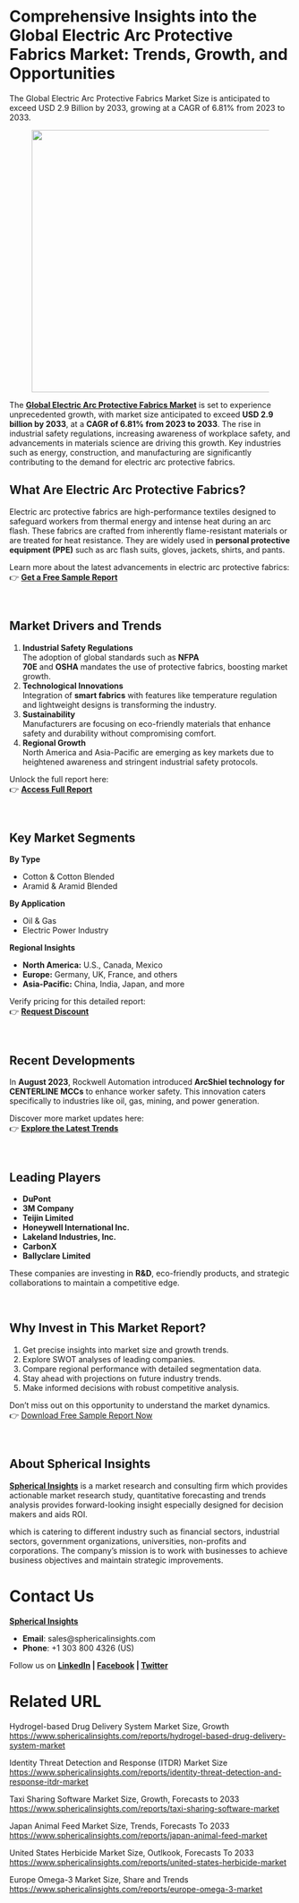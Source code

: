 <h1 id="8eb2" class="pw-post-title fo fp fq bf fr fs ft fu fv fw fx fy fz ga gb gc gd ge gf gg gh gi gj gk gl gm gn go gp gq bk" data-testid="storyTitle" data-selectable-paragraph="">Comprehensive Insights into the Global Electric Arc Protective Fabrics Market: Trends, Growth, and Opportunities</h1>
<div class="fj fk fl fm fn">
<div class="ab cb">
<div class="ci bh ev ew ex ey">
<p id="59e8" class="pw-post-body-paragraph lg lh fq li b lj lk ll lm ln lo lp lq lr ls lt lu lv lw lx ly lz ma mb mc md fj bk" data-selectable-paragraph="">The Global Electric Arc Protective Fabrics Market Size is anticipated to exceed USD 2.9 Billion by 2033, growing at a CAGR of 6.81% from 2023 to 2033.</p>
<figure class="mh mi mj mk ml mm me mf paragraph-image">
<div class="mn mo ed mp bh mq" tabindex="0">
<div class="me mf mg"><picture><source srcset="https://miro.medium.com/v2/resize:fit:640/format:webp/1*vEBa8KZX6nuCurbbHubDmQ.jpeg 640w, https://miro.medium.com/v2/resize:fit:720/format:webp/1*vEBa8KZX6nuCurbbHubDmQ.jpeg 720w, https://miro.medium.com/v2/resize:fit:750/format:webp/1*vEBa8KZX6nuCurbbHubDmQ.jpeg 750w, https://miro.medium.com/v2/resize:fit:786/format:webp/1*vEBa8KZX6nuCurbbHubDmQ.jpeg 786w, https://miro.medium.com/v2/resize:fit:828/format:webp/1*vEBa8KZX6nuCurbbHubDmQ.jpeg 828w, https://miro.medium.com/v2/resize:fit:1100/format:webp/1*vEBa8KZX6nuCurbbHubDmQ.jpeg 1100w, https://miro.medium.com/v2/resize:fit:1400/format:webp/1*vEBa8KZX6nuCurbbHubDmQ.jpeg 1400w" type="image/webp" sizes="(min-resolution: 4dppx) and (max-width: 700px) 50vw, (-webkit-min-device-pixel-ratio: 4) and (max-width: 700px) 50vw, (min-resolution: 3dppx) and (max-width: 700px) 67vw, (-webkit-min-device-pixel-ratio: 3) and (max-width: 700px) 65vw, (min-resolution: 2.5dppx) and (max-width: 700px) 80vw, (-webkit-min-device-pixel-ratio: 2.5) and (max-width: 700px) 80vw, (min-resolution: 2dppx) and (max-width: 700px) 100vw, (-webkit-min-device-pixel-ratio: 2) and (max-width: 700px) 100vw, 700px" /><source srcset="https://miro.medium.com/v2/resize:fit:640/1*vEBa8KZX6nuCurbbHubDmQ.jpeg 640w, https://miro.medium.com/v2/resize:fit:720/1*vEBa8KZX6nuCurbbHubDmQ.jpeg 720w, https://miro.medium.com/v2/resize:fit:750/1*vEBa8KZX6nuCurbbHubDmQ.jpeg 750w, https://miro.medium.com/v2/resize:fit:786/1*vEBa8KZX6nuCurbbHubDmQ.jpeg 786w, https://miro.medium.com/v2/resize:fit:828/1*vEBa8KZX6nuCurbbHubDmQ.jpeg 828w, https://miro.medium.com/v2/resize:fit:1100/1*vEBa8KZX6nuCurbbHubDmQ.jpeg 1100w, https://miro.medium.com/v2/resize:fit:1400/1*vEBa8KZX6nuCurbbHubDmQ.jpeg 1400w" sizes="(min-resolution: 4dppx) and (max-width: 700px) 50vw, (-webkit-min-device-pixel-ratio: 4) and (max-width: 700px) 50vw, (min-resolution: 3dppx) and (max-width: 700px) 67vw, (-webkit-min-device-pixel-ratio: 3) and (max-width: 700px) 65vw, (min-resolution: 2.5dppx) and (max-width: 700px) 80vw, (-webkit-min-device-pixel-ratio: 2.5) and (max-width: 700px) 80vw, (min-resolution: 2dppx) and (max-width: 700px) 100vw, (-webkit-min-device-pixel-ratio: 2) and (max-width: 700px) 100vw, 700px" data-testid="og" /><img class="bh ko mr c" src="https://miro.medium.com/v2/resize:fit:945/1*vEBa8KZX6nuCurbbHubDmQ.jpeg" alt="" width="700" height="469" /></picture></div>
</div>
</figure>
<p id="3181" class="pw-post-body-paragraph lg lh fq li b lj lk ll lm ln lo lp lq lr ls lt lu lv lw lx ly lz ma mb mc md fj bk" data-selectable-paragraph="">The&nbsp;<a class="af ms" href="https://www.sphericalinsights.com/reports/electric-arc-protective-fabrics-market" target="_blank" rel="noopener ugc nofollow"><strong class="li fr">Global Electric Arc Protective Fabrics Market</strong></a>&nbsp;is set to experience unprecedented growth, with market size anticipated to exceed&nbsp;<strong class="li fr">USD 2.9 billion by 2033</strong>, at a&nbsp;<strong class="li fr">CAGR of 6.81% from 2023 to 2033</strong>. The rise in industrial safety regulations, increasing awareness of workplace safety, and advancements in materials science are driving this growth. Key industries such as energy, construction, and manufacturing are significantly contributing to the demand for electric arc protective fabrics.</p>
<h2 id="ef2c" class="mt mu fq bf mv mw mx my mz na nb nc nd lr ne nf ng lv nh ni nj lz nk nl nm nn bk" data-selectable-paragraph="">What Are Electric Arc Protective Fabrics?</h2>
<p id="df58" class="pw-post-body-paragraph lg lh fq li b lj no ll lm ln np lp lq lr nq lt lu lv nr lx ly lz ns mb mc md fj bk" data-selectable-paragraph="">Electric arc protective fabrics are high-performance textiles designed to safeguard workers from thermal energy and intense heat during an arc flash. These fabrics are crafted from inherently flame-resistant materials or are treated for heat resistance. They are widely used in&nbsp;<strong class="li fr">personal protective equipment (PPE)</strong>&nbsp;such as arc flash suits, gloves, jackets, shirts, and pants.</p>
<p id="a1b1" class="pw-post-body-paragraph lg lh fq li b lj lk ll lm ln lo lp lq lr ls lt lu lv lw lx ly lz ma mb mc md fj bk" data-selectable-paragraph="">Learn more about the latest advancements in electric arc protective fabrics:<br />👉&nbsp;<a class="af ms" href="https://www.sphericalinsights.com/request-sample/7748" target="_blank" rel="noopener ugc nofollow"><strong class="li fr">Get a Free Sample Report</strong></a></p>
</div>
</div>
</div>
<div class="ab cb nt nu nv nw">&nbsp;</div>
<div class="fj fk fl fm fn">
<div class="ab cb">
<div class="ci bh ev ew ex ey">
<h2 id="d1b7" class="mt mu fq bf mv mw mx my mz na nb nc nd lr ne nf ng lv nh ni nj lz nk nl nm nn bk" data-selectable-paragraph="">Market Drivers and Trends</h2>
<ol class="">
<li id="d4ec" class="lg lh fq li b lj no ll lm ln np lp lq lr nq lt lu lv nr lx ly lz ns mb mc md ob oc od bk" data-selectable-paragraph=""><strong class="li fr">Industrial Safety Regulations</strong><br />The adoption of global standards such as&nbsp;<strong class="li fr">NFPA 70E</strong>&nbsp;and&nbsp;<strong class="li fr">OSHA</strong>&nbsp;mandates the use of protective fabrics, boosting market growth.</li>
<li id="1e1b" class="lg lh fq li b lj oe ll lm ln of lp lq lr og lt lu lv oh lx ly lz oi mb mc md ob oc od bk" data-selectable-paragraph=""><strong class="li fr">Technological Innovations</strong><br />Integration of&nbsp;<strong class="li fr">smart fabrics</strong>&nbsp;with features like temperature regulation and lightweight designs is transforming the industry.</li>
<li id="30c1" class="lg lh fq li b lj oe ll lm ln of lp lq lr og lt lu lv oh lx ly lz oi mb mc md ob oc od bk" data-selectable-paragraph=""><strong class="li fr">Sustainability</strong><br />Manufacturers are focusing on eco-friendly materials that enhance safety and durability without compromising comfort.</li>
<li id="10ca" class="lg lh fq li b lj oe ll lm ln of lp lq lr og lt lu lv oh lx ly lz oi mb mc md ob oc od bk" data-selectable-paragraph=""><strong class="li fr">Regional Growth</strong><br />North America and Asia-Pacific are emerging as key markets due to heightened awareness and stringent industrial safety protocols.</li>
</ol>
<p id="990b" class="pw-post-body-paragraph lg lh fq li b lj lk ll lm ln lo lp lq lr ls lt lu lv lw lx ly lz ma mb mc md fj bk" data-selectable-paragraph="">Unlock the full report here:<br />👉&nbsp;<a class="af ms" href="https://www.sphericalinsights.com/reports/electric-arc-protective-fabrics-market" target="_blank" rel="noopener ugc nofollow"><strong class="li fr">Access Full Report</strong></a></p>
</div>
</div>
</div>
<div class="ab cb nt nu nv nw">&nbsp;</div>
<div class="fj fk fl fm fn">
<div class="ab cb">
<div class="ci bh ev ew ex ey">
<h2 id="1ef8" class="mt mu fq bf mv mw mx my mz na nb nc nd lr ne nf ng lv nh ni nj lz nk nl nm nn bk" data-selectable-paragraph="">Key Market Segments</h2>
<p id="7805" class="pw-post-body-paragraph lg lh fq li b lj no ll lm ln np lp lq lr nq lt lu lv nr lx ly lz ns mb mc md fj bk" data-selectable-paragraph=""><strong class="li fr">By Type</strong></p>
<ul class="">
<li id="7c68" class="lg lh fq li b lj lk ll lm ln lo lp lq lr ls lt lu lv lw lx ly lz ma mb mc md oj oc od bk" data-selectable-paragraph="">Cotton &amp; Cotton Blended</li>
<li id="ff1c" class="lg lh fq li b lj oe ll lm ln of lp lq lr og lt lu lv oh lx ly lz oi mb mc md oj oc od bk" data-selectable-paragraph="">Aramid &amp; Aramid Blended</li>
</ul>
<p id="2e84" class="pw-post-body-paragraph lg lh fq li b lj lk ll lm ln lo lp lq lr ls lt lu lv lw lx ly lz ma mb mc md fj bk" data-selectable-paragraph=""><strong class="li fr">By Application</strong></p>
<ul class="">
<li id="ed33" class="lg lh fq li b lj lk ll lm ln lo lp lq lr ls lt lu lv lw lx ly lz ma mb mc md oj oc od bk" data-selectable-paragraph="">Oil &amp; Gas</li>
<li id="035f" class="lg lh fq li b lj oe ll lm ln of lp lq lr og lt lu lv oh lx ly lz oi mb mc md oj oc od bk" data-selectable-paragraph="">Electric Power Industry</li>
</ul>
<p id="5789" class="pw-post-body-paragraph lg lh fq li b lj lk ll lm ln lo lp lq lr ls lt lu lv lw lx ly lz ma mb mc md fj bk" data-selectable-paragraph=""><strong class="li fr">Regional Insights</strong></p>
<ul class="">
<li id="3c52" class="lg lh fq li b lj lk ll lm ln lo lp lq lr ls lt lu lv lw lx ly lz ma mb mc md oj oc od bk" data-selectable-paragraph=""><strong class="li fr">North America:</strong>&nbsp;U.S., Canada, Mexico</li>
<li id="3c32" class="lg lh fq li b lj oe ll lm ln of lp lq lr og lt lu lv oh lx ly lz oi mb mc md oj oc od bk" data-selectable-paragraph=""><strong class="li fr">Europe:</strong>&nbsp;Germany, UK, France, and others</li>
<li id="3f6a" class="lg lh fq li b lj oe ll lm ln of lp lq lr og lt lu lv oh lx ly lz oi mb mc md oj oc od bk" data-selectable-paragraph=""><strong class="li fr">Asia-Pacific:</strong>&nbsp;China, India, Japan, and more</li>
</ul>
<p id="fd61" class="pw-post-body-paragraph lg lh fq li b lj lk ll lm ln lo lp lq lr ls lt lu lv lw lx ly lz ma mb mc md fj bk" data-selectable-paragraph="">Verify pricing for this detailed report:<br />👉&nbsp;<a class="af ms" href="https://www.sphericalinsights.com/request-discount/7748" target="_blank" rel="noopener ugc nofollow"><strong class="li fr">Request Discount</strong></a></p>
</div>
</div>
</div>
<div class="ab cb nt nu nv nw">&nbsp;</div>
<div class="fj fk fl fm fn">
<div class="ab cb">
<div class="ci bh ev ew ex ey">
<h2 id="f67a" class="mt mu fq bf mv mw mx my mz na nb nc nd lr ne nf ng lv nh ni nj lz nk nl nm nn bk" data-selectable-paragraph="">Recent Developments</h2>
<p id="e02c" class="pw-post-body-paragraph lg lh fq li b lj no ll lm ln np lp lq lr nq lt lu lv nr lx ly lz ns mb mc md fj bk" data-selectable-paragraph="">In&nbsp;<strong class="li fr">August 2023</strong>, Rockwell Automation introduced&nbsp;<strong class="li fr">ArcShiel technology for CENTERLINE MCCs</strong>&nbsp;to enhance worker safety. This innovation caters specifically to industries like oil, gas, mining, and power generation.</p>
<p id="59a6" class="pw-post-body-paragraph lg lh fq li b lj lk ll lm ln lo lp lq lr ls lt lu lv lw lx ly lz ma mb mc md fj bk" data-selectable-paragraph="">Discover more market updates here:<br />👉&nbsp;<a class="af ms" href="https://www.sphericalinsights.com/reports/electric-arc-protective-fabrics-market" target="_blank" rel="noopener ugc nofollow"><strong class="li fr">Explore the Latest Trends</strong></a></p>
</div>
</div>
</div>
<div class="ab cb nt nu nv nw">&nbsp;</div>
<div class="fj fk fl fm fn">
<div class="ab cb">
<div class="ci bh ev ew ex ey">
<h2 id="7097" class="mt mu fq bf mv mw mx my mz na nb nc nd lr ne nf ng lv nh ni nj lz nk nl nm nn bk" data-selectable-paragraph="">Leading Players</h2>
<ul class="">
<li id="764b" class="lg lh fq li b lj no ll lm ln np lp lq lr nq lt lu lv nr lx ly lz ns mb mc md oj oc od bk" data-selectable-paragraph=""><strong class="li fr">DuPont</strong></li>
<li id="0bff" class="lg lh fq li b lj oe ll lm ln of lp lq lr og lt lu lv oh lx ly lz oi mb mc md oj oc od bk" data-selectable-paragraph=""><strong class="li fr">3M Company</strong></li>
<li id="d022" class="lg lh fq li b lj oe ll lm ln of lp lq lr og lt lu lv oh lx ly lz oi mb mc md oj oc od bk" data-selectable-paragraph=""><strong class="li fr">Teijin Limited</strong></li>
<li id="ee8a" class="lg lh fq li b lj oe ll lm ln of lp lq lr og lt lu lv oh lx ly lz oi mb mc md oj oc od bk" data-selectable-paragraph=""><strong class="li fr">Honeywell International Inc.</strong></li>
<li id="afdb" class="lg lh fq li b lj oe ll lm ln of lp lq lr og lt lu lv oh lx ly lz oi mb mc md oj oc od bk" data-selectable-paragraph=""><strong class="li fr">Lakeland Industries, Inc.</strong></li>
<li id="936d" class="lg lh fq li b lj oe ll lm ln of lp lq lr og lt lu lv oh lx ly lz oi mb mc md oj oc od bk" data-selectable-paragraph=""><strong class="li fr">CarbonX</strong></li>
<li id="67e8" class="lg lh fq li b lj oe ll lm ln of lp lq lr og lt lu lv oh lx ly lz oi mb mc md oj oc od bk" data-selectable-paragraph=""><strong class="li fr">Ballyclare Limited</strong></li>
</ul>
<p id="aa45" class="pw-post-body-paragraph lg lh fq li b lj lk ll lm ln lo lp lq lr ls lt lu lv lw lx ly lz ma mb mc md fj bk" data-selectable-paragraph="">These companies are investing in&nbsp;<strong class="li fr">R&amp;D</strong>, eco-friendly products, and strategic collaborations to maintain a competitive edge.</p>
</div>
</div>
</div>
<div class="ab cb nt nu nv nw">&nbsp;</div>
<div class="fj fk fl fm fn">
<div class="ab cb">
<div class="ci bh ev ew ex ey">
<h2 id="01fd" class="mt mu fq bf mv mw mx my mz na nb nc nd lr ne nf ng lv nh ni nj lz nk nl nm nn bk" data-selectable-paragraph="">Why Invest in This Market Report?</h2>
<ol class="">
<li id="2781" class="lg lh fq li b lj no ll lm ln np lp lq lr nq lt lu lv nr lx ly lz ns mb mc md ob oc od bk" data-selectable-paragraph="">Get precise insights into market size and growth trends.</li>
<li id="1416" class="lg lh fq li b lj oe ll lm ln of lp lq lr og lt lu lv oh lx ly lz oi mb mc md ob oc od bk" data-selectable-paragraph="">Explore SWOT analyses of leading companies.</li>
<li id="d7de" class="lg lh fq li b lj oe ll lm ln of lp lq lr og lt lu lv oh lx ly lz oi mb mc md ob oc od bk" data-selectable-paragraph="">Compare regional performance with detailed segmentation data.</li>
<li id="31cf" class="lg lh fq li b lj oe ll lm ln of lp lq lr og lt lu lv oh lx ly lz oi mb mc md ob oc od bk" data-selectable-paragraph="">Stay ahead with projections on future industry trends.</li>
<li id="116c" class="lg lh fq li b lj oe ll lm ln of lp lq lr og lt lu lv oh lx ly lz oi mb mc md ob oc od bk" data-selectable-paragraph="">Make informed decisions with robust competitive analysis.</li>
</ol>
<p id="5f6d" class="pw-post-body-paragraph lg lh fq li b lj lk ll lm ln lo lp lq lr ls lt lu lv lw lx ly lz ma mb mc md fj bk" data-selectable-paragraph="">Don&rsquo;t miss out on this opportunity to understand the market dynamics.<br />👉&nbsp;<a class="af ms" href="https://www.sphericalinsights.com/request-sample/7748" target="_blank" rel="noopener ugc nofollow">Download Free Sample Report Now</a></p>
</div>
</div>
</div>
<div class="ab cb nt nu nv nw">&nbsp;</div>
<div class="fj fk fl fm fn">
<div class="ab cb">
<div class="ci bh ev ew ex ey">
<h2 id="d858" class="mt mu fq bf mv mw mx my mz na nb nc nd lr ne nf ng lv nh ni nj lz nk nl nm nn bk" data-selectable-paragraph="">About Spherical Insights</h2>
<p id="7285" class="pw-post-body-paragraph lg lh fq li b lj no ll lm ln np lp lq lr nq lt lu lv nr lx ly lz ns mb mc md fj bk" data-selectable-paragraph=""><a class="af ms" href="https://www.sphericalinsights.com/" target="_blank" rel="noopener ugc nofollow"><strong class="li fr">Spherical Insights</strong></a>&nbsp;is a market research and consulting firm which provides actionable market research study, quantitative forecasting and trends analysis provides forward-looking insight especially designed for decision makers and aids ROI.</p>
<p id="16fd" class="pw-post-body-paragraph lg lh fq li b lj lk ll lm ln lo lp lq lr ls lt lu lv lw lx ly lz ma mb mc md fj bk" data-selectable-paragraph="">which is catering to different industry such as financial sectors, industrial sectors, government organizations, universities, non-profits and corporations. The company&rsquo;s mission is to work with businesses to achieve business objectives and maintain strategic improvements.</p>
<h1 id="7584" class="ok mu fq bf mv ol om on mz oo op oq nd or os ot ou ov ow ox oy oz pa pb pc pd bk" data-selectable-paragraph="">Contact Us</h1>
<p id="1e7f" class="pw-post-body-paragraph lg lh fq li b lj no ll lm ln np lp lq lr nq lt lu lv nr lx ly lz ns mb mc md fj bk" data-selectable-paragraph=""><a class="af ms" href="https://www.sphericalinsights.com/" target="_blank" rel="noopener ugc nofollow"><strong class="li fr">Spherical Insights</strong></a></p>
<ul class="">
<li id="4b69" class="lg lh fq li b lj lk ll lm ln lo lp lq lr ls lt lu lv lw lx ly lz ma mb mc md oj oc od bk" data-selectable-paragraph=""><strong class="li fr">Email</strong>: sales@sphericalinsights.com</li>
<li id="eb70" class="lg lh fq li b lj oe ll lm ln of lp lq lr og lt lu lv oh lx ly lz oi mb mc md oj oc od bk" data-selectable-paragraph=""><strong class="li fr">Phone</strong>: +1 303 800 4326 (US)</li>
</ul>
<p id="09fa" class="pw-post-body-paragraph lg lh fq li b lj lk ll lm ln lo lp lq lr ls lt lu lv lw lx ly lz ma mb mc md fj bk" data-selectable-paragraph="">Follow us on&nbsp;<a class="af ms" href="https://www.linkedin.com/company/spherical-insight/" target="_blank" rel="noopener ugc nofollow"><strong class="li fr">LinkedIn</strong></a><strong class="li fr">&nbsp;|&nbsp;</strong><a class="af ms" href="https://www.facebook.com/sphericalinsights22" target="_blank" rel="noopener ugc nofollow"><strong class="li fr">Facebook</strong></a><strong class="li fr">&nbsp;|&nbsp;</strong><a class="af ms" href="https://twitter.com/SInsights_US" target="_blank" rel="noopener ugc nofollow"><strong class="li fr">Twitter</strong></a></p>
<h1 id="e16c" class="ok mu fq bf mv ol om on mz oo op oq nd or os ot ou ov ow ox oy oz pa pb pc pd bk" data-selectable-paragraph="">Related URL</h1>
<p id="5dae" class="pw-post-body-paragraph lg lh fq li b lj no ll lm ln np lp lq lr nq lt lu lv nr lx ly lz ns mb mc md fj bk" data-selectable-paragraph="">Hydrogel-based Drug Delivery System Market Size, Growth<br /><a class="af ms" href="https://www.sphericalinsights.com/reports/hydrogel-based-drug-delivery-system-market" target="_blank" rel="noopener ugc nofollow">https://www.sphericalinsights.com/reports/hydrogel-based-drug-delivery-system-market</a></p>
<p id="81f4" class="pw-post-body-paragraph lg lh fq li b lj lk ll lm ln lo lp lq lr ls lt lu lv lw lx ly lz ma mb mc md fj bk" data-selectable-paragraph="">Identity Threat Detection and Response (ITDR) Market Size<br /><a class="af ms" href="https://www.sphericalinsights.com/reports/identity-threat-detection-and-response-itdr-market" target="_blank" rel="noopener ugc nofollow">https://www.sphericalinsights.com/reports/identity-threat-detection-and-response-itdr-market</a></p>
<p id="42ad" class="pw-post-body-paragraph lg lh fq li b lj lk ll lm ln lo lp lq lr ls lt lu lv lw lx ly lz ma mb mc md fj bk" data-selectable-paragraph="">Taxi Sharing Software Market Size, Growth, Forecasts to 2033<br /><a class="af ms" href="https://www.sphericalinsights.com/reports/taxi-sharing-software-market" target="_blank" rel="noopener ugc nofollow">https://www.sphericalinsights.com/reports/taxi-sharing-software-market</a></p>
<p id="ae1b" class="pw-post-body-paragraph lg lh fq li b lj lk ll lm ln lo lp lq lr ls lt lu lv lw lx ly lz ma mb mc md fj bk" data-selectable-paragraph="">Japan Animal Feed Market Size, Trends, Forecasts To 2033<br /><a class="af ms" href="https://www.sphericalinsights.com/reports/japan-animal-feed-market" target="_blank" rel="noopener ugc nofollow">https://www.sphericalinsights.com/reports/japan-animal-feed-market</a></p>
<p id="c903" class="pw-post-body-paragraph lg lh fq li b lj lk ll lm ln lo lp lq lr ls lt lu lv lw lx ly lz ma mb mc md fj bk" data-selectable-paragraph="">United States Herbicide Market Size, Outlkook, Forecasts To 2033<br /><a class="af ms" href="https://www.sphericalinsights.com/reports/united-states-herbicide-market" target="_blank" rel="noopener ugc nofollow">https://www.sphericalinsights.com/reports/united-states-herbicide-market</a></p>
<p id="48b4" class="pw-post-body-paragraph lg lh fq li b lj lk ll lm ln lo lp lq lr ls lt lu lv lw lx ly lz ma mb mc md fj bk" data-selectable-paragraph="">Europe Omega-3 Market Size, Share and Trends<br /><a class="af ms" href="https://www.sphericalinsights.com/reports/europe-omega-3-market" target="_blank" rel="noopener ugc nofollow">https://www.sphericalinsights.com/reports/europe-omega-3-market</a></p>
</div>
</div>
</div>
